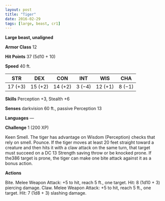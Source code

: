 ```yaml
---
layout: post
title: "Tiger"
date: 2016-02-29
tags: [large, beast, cr1]
---
```


**Large beast, unaligned**

**Armor Class** 12

**Hit Points** 37 (5d10 + 10)

**Speed** 40 ft.

|   STR   |   DEX   |   CON   |   INT   |   WIS   |   CHA   |
|:-----:|:-----:|:-----:|:-----:|:-----:|:-----:|
| 17 (+3) | 15 (+2) | 14 (+2) | 3 (−4) | 12 (+1) | 8 (−1) |

**Skills** Perception +3, Stealth +6 

**Senses** darkvision 60 ft., passive Perception 13 

**Languages** — 

**Challenge** 1 (200 XP)

 Keen Smell. The tiger has advantage on Wisdom (Perception) checks that rely on smell. Pounce. If the tiger moves at least 20 feet straight toward a creature and then hits it with a claw attack on the same turn, that target must succeed on a DC 13 Strength saving throw or be knocked prone. If the386 target is prone, the tiger can make one bite attack against it as a bonus action. 

**Actions** 

Bite. Melee Weapon Attack: +5 to hit, reach 5 ft., one target. Hit: 8 (1d10 + 3) piercing damage. Claw. Melee Weapon Attack: +5 to hit, reach 5 ft., one target. Hit: 7 (1d8 + 3) slashing damage.